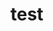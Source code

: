 # test   
     
      
           
          
               
               
        
      
    
      
 
 
